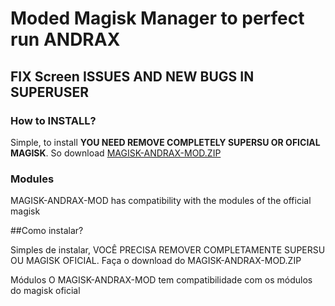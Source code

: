 # Moded Magisk Manager to perfect run ANDRAX

## FIX Screen ISSUES AND NEW BUGS IN SUPERUSER

### How to INSTALL?

Simple, to install **YOU NEED REMOVE COMPLETELY SUPERSU OR OFICIAL MAGISK**. So download [MAGISK-ANDRAX-MOD.ZIP](https://github.com/gnubrasil/magisk-andrax-mod/releases/)

### Modules

MAGISK-ANDRAX-MOD has compatibility with the modules of the official magisk

##Como instalar?

 Simples de instalar, VOCÊ PRECISA REMOVER COMPLETAMENTE SUPERSU OU MAGISK OFICIAL.  Faça o download do MAGISK-ANDRAX-MOD.ZIP

 Módulos
 O MAGISK-ANDRAX-MOD tem compatibilidade com os módulos do magisk oficial
